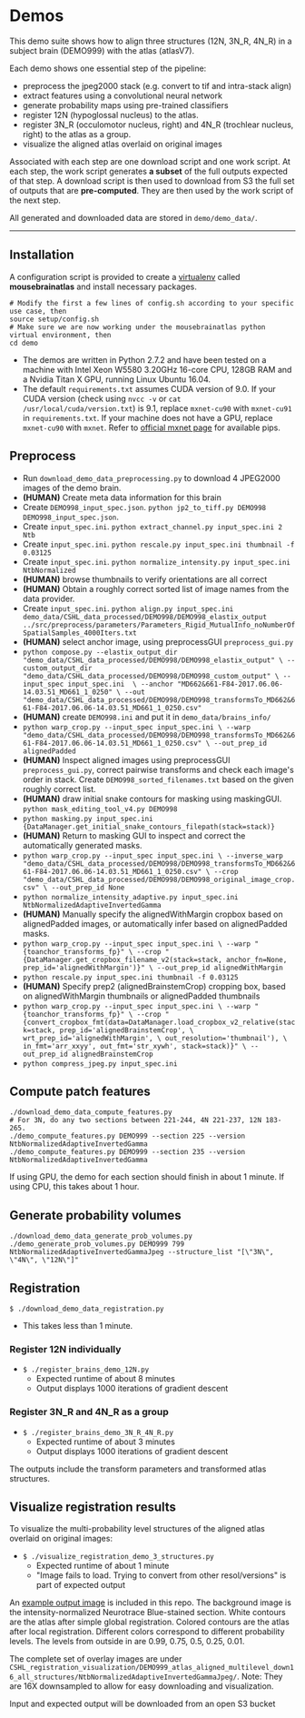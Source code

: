 # Demos

This demo suite shows how to align three structures (12N, 3N_R, 4N_R) in a subject brain (DEMO999) with the atlas (atlasV7). 

Each demo shows one essential step of the pipeline:
- preprocess the jpeg2000 stack (e.g. convert to tif and intra-stack align)
- extract features using a convolutional neural network
- generate probability maps using pre-trained classifiers
- register 12N (hypoglossal nucleus) to the atlas.
- register 3N_R (occulomotor nucleus, right) and 4N_R (trochlear nucleus, right) to the atlas as a group.
- visualize the aligned atlas overlaid on original images

Associated with each step are one download script and one work script.
At each step, the work script generates **a subset** of the full outputs expected of that step.
A download script is then used to download from S3 the full set of outputs that are **pre-computed**. They are then used by the work script of the next step.

All generated and downloaded data are stored in `demo/demo_data/`.

---------------------------

## Installation

A configuration script is provided to create a [virtualenv](https://virtualenv.pypa.io/en/stable/) called **mousebrainatlas** and install necessary packages.
```
# Modify the first a few lines of config.sh according to your specific use case, then
source setup/config.sh
# Make sure we are now working under the mousebrainatlas python virtual environment, then
cd demo
```

- The demos are written in Python 2.7.2 and have been tested on a machine with Intel Xeon W5580 3.20GHz 16-core CPU, 128GB RAM and a Nvidia Titan X GPU, running Linux Ubuntu 16.04. 
- The default `requirements.txt` assumes CUDA version of 9.0. If your CUDA version (check using `nvcc -v` or `cat /usr/local/cuda/version.txt`) is 9.1, replace `mxnet-cu90` with `mxnet-cu91` in `requirements.txt`. If your machine does not have a GPU, replace `mxnet-cu90` with `mxnet`. Refer to [official mxnet page](https://mxnet.incubator.apache.org/install/index.html?platform=Linux&language=Python&processor=CPU) for available pips.

## Preprocess
- Run `download_demo_data_preprocessing.py` to download 4 JPEG2000 images of the demo brain.
- **(HUMAN)** Create meta data information for this brain
- Create `DEMO998_input_spec.json`. `python jp2_to_tiff.py DEMO998 DEMO998_input_spec.json`.
- Create `input_spec.ini`. `python extract_channel.py input_spec.ini 2 Ntb`
- Create `input_spec.ini`. `python rescale.py input_spec.ini thumbnail -f 0.03125`
- Create `input_spec.ini`. `python normalize_intensity.py input_spec.ini NtbNormalized`
- **(HUMAN)** browse thumbnails to verify orientations are all correct
- **(HUMAN)** Obtain a roughly correct sorted list of image names from the data provider.
- Create `input_spec.ini`. `python align.py input_spec.ini demo_data/CSHL_data_processed/DEMO998/DEMO998_elastix_output ../src/preprocess/parameters/Parameters_Rigid_MutualInfo_noNumberOfSpatialSamples_4000Iters.txt`
- **(HUMAN)** select anchor image, using preprocessGUI `preprocess_gui.py`
- `python compose.py --elastix_output_dir "demo_data/CSHL_data_processed/DEMO998/DEMO998_elastix_output" \
--custom_output_dir "demo_data/CSHL_data_processed/DEMO998/DEMO998_custom_output" \
--input_spec input_spec.ini  \
--anchor "MD662&661-F84-2017.06.06-14.03.51_MD661_1_0250" \
--out "demo_data/CSHL_data_processed/DEMO998/DEMO998_transformsTo_MD662&661-F84-2017.06.06-14.03.51_MD661_1_0250.csv"`
- **(HUMAN)** create `DEMO998.ini` and put it in `demo_data/brains_info/`
- `python warp_crop.py --input_spec input_spec.ini \
 --warp "demo_data/CSHL_data_processed/DEMO998/DEMO998_transformsTo_MD662&661-F84-2017.06.06-14.03.51_MD661_1_0250.csv" \
 --out_prep_id alignedPadded`
- **(HUMAN)** Inspect aligned images using preprocessGUI `preprocess_gui.py`, correct pairwise transforms and check each image's order in stack. Create `DEMO998_sorted_filenames.txt` based on the given roughly correct list.
- **(HUMAN)** draw initial snake contours for masking using maskingGUI. 
`python mask_editing_tool_v4.py DEMO998`
- `python masking.py input_spec.ini {DataManager.get_initial_snake_contours_filepath(stack=stack)}`
- **(HUMAN)** Return to masking GUI to inspect and correct the automatically generated masks.
- `python warp_crop.py --input_spec input_spec.ini \
 --inverse_warp "demo_data/CSHL_data_processed/DEMO998/DEMO998_transformsTo_MD662&661-F84-2017.06.06-14.03.51_MD661_1_0250.csv" \
 --crop "demo_data/CSHL_data_processed/DEMO998/DEMO998_original_image_crop.csv" \
 --out_prep_id None`
- `python normalize_intensity_adaptive.py input_spec.ini NtbNormalizedAdaptiveInvertedGamma`
- **(HUMAN)** Manually specify the alignedWithMargin cropbox based on alignedPadded images, or automatically infer based on alignedPadded masks.
- `python warp_crop.py --input_spec input_spec.ini \
 --warp "{toanchor_transforms_fp}" \
 --crop "{DataManager.get_cropbox_filename_v2(stack=stack, anchor_fn=None, prep_id='alignedWithMargin')}" \
 --out_prep_id alignedWithMargin`
- `python rescale.py input_spec.ini thumbnail -f 0.03125`
- **(HUMAN)** Specify prep2 (alignedBrainstemCrop) cropping box, based on alignedWithMargin thumbnails or alignedPadded thumbnails
- `python warp_crop.py --input_spec input_spec.ini \
 --warp "{toanchor_transforms_fp}" \
 --crop "{convert_cropbox_fmt(data=DataManager.load_cropbox_v2_relative(stack=stack, prep_id='alignedBrainstemCrop', \
                                     wrt_prep_id='alignedWithMargin', \
                                    out_resolution='thumbnail'), \
                    in_fmt='arr_xxyy', out_fmt='str_xywh', stack=stack)}" \
 --out_prep_id alignedBrainstemCrop`
- `python compress_jpeg.py input_spec.ini`

## Compute patch features
```
./download_demo_data_compute_features.py
# For 3N, do any two sections between 221-244, 4N 221-237, 12N 183-265.
./demo_compute_features.py DEMO999 --section 225 --version NtbNormalizedAdaptiveInvertedGamma
./demo_compute_features.py DEMO999 --section 235 --version NtbNormalizedAdaptiveInvertedGamma
```

If using GPU, the demo for each section should finish in about 1 minute. If using CPU, this takes about 1 hour.


## Generate probability volumes
```
./download_demo_data_generate_prob_volumes.py
./demo_generate_prob_volumes.py DEMO999 799 NtbNormalizedAdaptiveInvertedGammaJpeg --structure_list "[\"3N\", \"4N\", \"12N\"]"
```

## Registration
`$ ./download_demo_data_registration.py`
* This takes less than 1 minute.

### Register 12N individually
- `$ ./register_brains_demo_12N.py`
  - Expected runtime of about 8 minutes
  - Output displays 1000 iterations of gradient descent

### Register 3N_R and 4N_R as a group
- `$ ./register_brains_demo_3N_R_4N_R.py`
  - Expected runtime of about 3 minutes
  - Output displays 1000 iterations of gradient descent

The outputs include the transform parameters and transformed atlas structures.


## Visualize registration results

To visualize the multi-probability level structures of the aligned atlas overlaid on original images:
- `$ ./visualize_registration_demo_3_structures.py`
  - Expected runtime of about 1 minute
  - "Image fails to load. Trying to convert from other resol/versions" is part of expected output

An [example output image](example_atlas_overlay.jpg) is included in this repo.
The background image is the intensity-normalized Neurotrace Blue-stained section.
White contours are the atlas after simple global registration.
Colored contours are the atlas after local registration. Different colors correspond to different probability levels. The  levels from outside in are 0.99, 0.75, 0.5, 0.25, 0.01.

The complete set of overlay images are under `CSHL_registration_visualization/DEMO999_atlas_aligned_multilevel_down16_all_structures/NtbNormalizedAdaptiveInvertedGammaJpeg/`. Note: They are 16X downsampled to allow for easy downloading and visualization.


Input and expected output will be downloaded from an open S3 bucket
